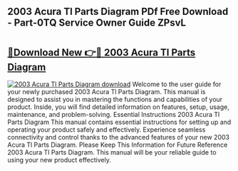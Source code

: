 ## 2003 Acura Tl Parts Diagram PDf Free Download - Part-0TQ Service Owner Guide ZPsvL

# <h2><a href="http://dftvrtj.blite.top/?on=2003+Acura+Tl+Parts+Diagram">🔗Download New 👉🔴 2003 Acura Tl Parts Diagram</a></h2>

[![2003 Acura Tl Parts Diagram download](https://i.imgur.com/lujVjoI.png)](http://dftvrtj.blite.top/?on=2003+Acura+Tl+Parts+Diagram)
Welcome to the user guide for your newly purchased 2003 Acura Tl Parts Diagram. This manual is designed to assist you in mastering the functions and capabilities of your product. Inside, you will find detailed information on features, setup, usage, maintenance, and problem-solving. Essential Instructions 2003 Acura Tl Parts Diagram This manual contains essential instructions for setting up and operating your product safely and effectively. Experience seamless connectivity and control thanks to the advanced features of your new 2003 Acura Tl Parts Diagram. Please Keep This Information for Future Reference 2003 Acura Tl Parts Diagram. This manual will be your reliable guide to using your new product effectively.
